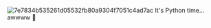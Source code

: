 ![7e7834b535261d05532fb80a9304f7051c4ad7ac](https://github.com/christabely/alx-higher_level_programming/assets/129256391/2bcbdc1a-7182-4fdd-be60-ff5516934126)
It's Python time... awwww 🤗
